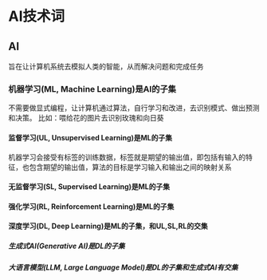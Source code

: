 # AI技术词

## AI
旨在让计算机系统去模拟人类的智能，从而解决问题和完成任务

### 机器学习(ML, Machine Learning)是AI的子集
不需要做显式编程，让计算机通过算法，自行学习和改进，去识别模式、做出预测和决策。
比如：喂给花的图片去识别玫瑰和向日葵

#### 监督学习(UL, Unsupervised Learning)是ML的子集
机器学习会接受有标签的训练数据，标签就是期望的输出值，即包括有输入的特征，也包含期望的输出值，算法的目标是学习输入和输出之间的映射关系

#### 无监督学习(SL, Supervised Learning)是ML的子集
#### 强化学习(RL, Reinforcement Learning)是ML的子集

#### 深度学习(DL, Deep Learning)是ML的子集，和UL,SL,RL的交集

##### 生成式AI(Generative AI)是DL的子集
##### 大语言模型(LLM, Large Language Model)是DL的子集和生成式AI有交集
